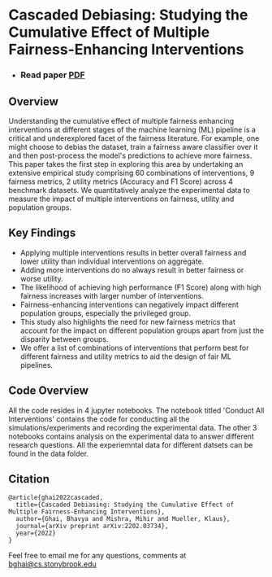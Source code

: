 # Cascaded Debiasing: Studying the Cumulative Effect of Multiple Fairness-Enhancing Interventions

- ### Read paper [PDF](https://arxiv.org/abs/2202.03734)

## Overview

Understanding the cumulative effect of multiple fairness enhancing interventions at different stages of the machine learning (ML) pipeline is a critical and underexplored facet of the fairness literature. For example, one might choose to debias the dataset, train a fairness aware classifier over it and then post-process the model's predictions to achieve more fairness. This paper takes the first step in exploring this area by undertaking an extensive empirical study comprising 60 combinations of interventions, 9 fairness metrics, 2 utility metrics (Accuracy and F1 Score) across 4 benchmark datasets. We quantitatively analyze the experimental data to measure the impact of multiple interventions on fairness, utility and population groups.

## Key Findings

- Applying multiple interventions results in better overall fairness and lower utility than individual interventions on aggregate.
- Adding more interventions do no always result in better fairness or worse utility.
- The likelihood of achieving high performance (F1 Score) along with high fairness increases with larger number of interventions.
- Fairness-enhancing interventions can negatively impact different population groups, especially the privileged group.
- This study also highlights the need for new fairness metrics that account for the impact on different population groups apart from just the disparity between groups.
- We offer a list of combinations of interventions that perform best for different fairness and utility metrics to aid the design of fair ML pipelines.

## Code Overview

All the code resides in 4 jupyter notebooks. The notebook titled 'Conduct All Interventions' contains the code for conducting all the simulations/experiments and recording the experimental data. The other 3 notebooks contains analysis on the experimental data to answer different research questions. All the experiemntal data for different datsets can be found in the data folder.

## Citation

```
@article{ghai2022cascaded,
  title={Cascaded Debiasing: Studying the Cumulative Effect of Multiple Fairness-Enhancing Interventions},
  author={Ghai, Bhavya and Mishra, Mihir and Mueller, Klaus},
  journal={arXiv preprint arXiv:2202.03734},
  year={2022}
}
```

Feel free to email me for any questions, comments at bghai@cs.stonybrook.edu
